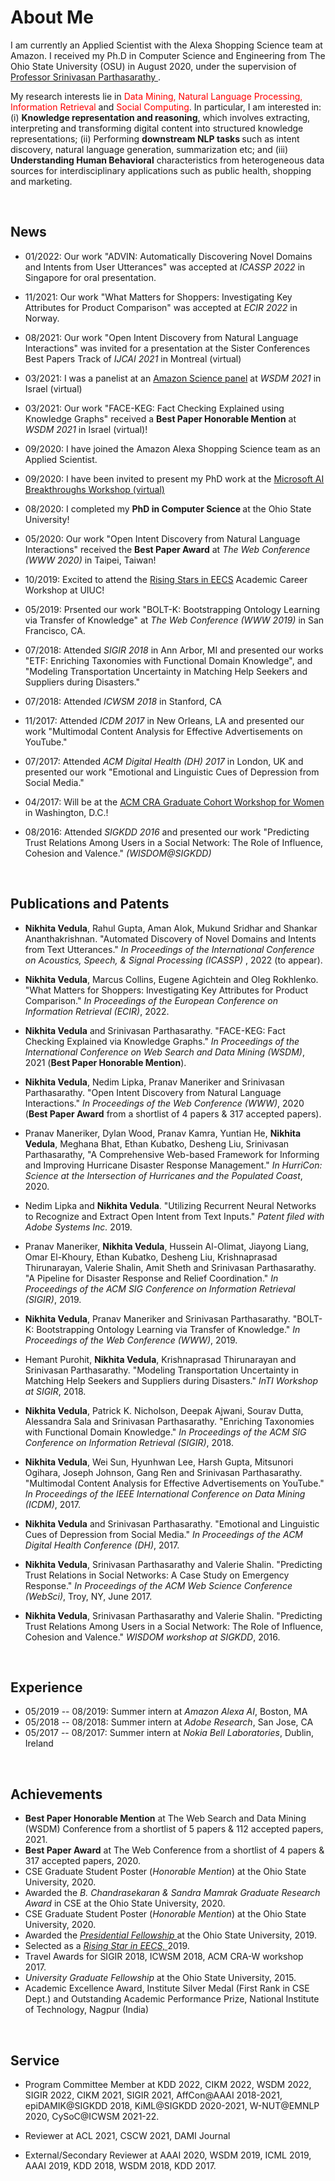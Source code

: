 # About Me

I am currently an Applied Scientist with the Alexa Shopping Science team at Amazon. I received my Ph.D in Computer Science and Engineering from The Ohio State University (OSU) in August 2020, under the supervision of <a href = "http://web.cse.ohio-state.edu/~parthasarathy.2/" > Professor Srinivasan Parthasarathy </a>. 

My research interests lie in <font color="red"> Data Mining, Natural Language Processing, Information Retrieval</font> and <font color="red"> Social Computing</font>. In particular, I am interested in: <br> (i) <b> Knowledge representation and reasoning</b>, which involves extracting, interpreting and transforming digital content into structured knowledge representations; (ii) Performing <b>downstream NLP tasks </b> such as intent discovery, natural language generation, summarization etc; and (iii) <b>Understanding Human Behavioral</b> characteristics from heterogeneous data sources for interdisciplinary applications such as public health, shopping and marketing.

<br>

## News

- 01/2022: Our work "ADVIN: Automatically Discovering Novel Domains and Intents from User Utterances" was accepted at <i> ICASSP 2022 </i> in Singapore for oral presentation. 

- 11/2021: Our work "What Matters for Shoppers: Investigating Key Attributes for Product Comparison" was accepted at <i> ECIR 2022 </i> in Norway.

- 08/2021: Our work "Open Intent Discovery from Natural Language Interactions" was invited for a presentation at the Sister Conferences Best Papers Track of <i> IJCAI 2021 </i> in Montreal (virtual) 
             
- 03/2021: I was a panelist at an [Amazon Science panel](https://amazonwsdm2021.splashthat.com) at <i> WSDM 2021 </i> in Israel (virtual)
             
- 03/2021: Our work "FACE-KEG: Fact Checking Explained using Knowledge Graphs" received a <b>Best Paper Honorable Mention</b> at <i> WSDM 2021 </i> in Israel (virtual)! 

- 09/2020: I have joined the Amazon Alexa Shopping Science team as an Applied Scientist. 
             
- 09/2020: I have been invited to present my PhD work at the [Microsoft AI Breakthroughs Workshop (virtual)](https://www.microsoft.com/en-us/research/event/ai-breakthroughs-2020) 

- 08/2020: I completed my <b> PhD in Computer Science </b> at the Ohio State University! 

- 05/2020: Our work "Open Intent Discovery from Natural Language Interactions" received the <b>Best Paper Award</b> at <i> The Web Conference (WWW 2020) </i> in Taipei, Taiwan! 

- 10/2019: Excited to attend the [Rising Stars in EECS](https://publish.illinois.edu/rising-stars/participants) Academic Career Workshop at UIUC! 

- 05/2019: Prsented our work "BOLT-K: Bootstrapping Ontology Learning via Transfer of Knowledge" at <i> The Web Conference (WWW 2019) </i> in San Francisco, CA. 

- 07/2018: Attended <i> SIGIR 2018 </i> in Ann Arbor, MI and presented our works "ETF: Enriching Taxonomies with Functional Domain Knowledge", and "Modeling Transportation Uncertainty in Matching Help Seekers and Suppliers during Disasters."

- 07/2018: Attended <i> ICWSM 2018 </i> in Stanford, CA

- 11/2017: Attended <i>ICDM 2017 </i> in New Orleans, LA and presented our work "Multimodal Content Analysis for Effective Advertisements on YouTube."

- 07/2017: Attended <i> ACM Digital Health (DH) 2017 </i> in London, UK and presented our work "Emotional and Linguistic Cues of Depression from Social Media."

- 04/2017: Will be at the [ACM CRA Graduate Cohort Workshop for Women](https://cra.org/cra-wp/events/grad-cohort-workshop-2017) in Washington, D.C.!

- 08/2016: Attended <i>SIGKDD 2016</i> and presented our work "Predicting Trust Relations Among Users in a Social Network: The Role of Influence, Cohesion and Valence." <i>(WISDOM@SIGKDD)</i>


<br>


## Publications and Patents


- <b>Nikhita Vedula</b>, Rahul Gupta, Aman Alok, Mukund Sridhar and Shankar Ananthakrishnan. "Automated Discovery of Novel Domains and Intents from Text Utterances." <i>In Proceedings of the International Conference on Acoustics, Speech, & Signal Processing (ICASSP) </i>, 2022 (to appear). 
              
- <b>Nikhita Vedula</b>, Marcus Collins, Eugene Agichtein and Oleg Rokhlenko. "What Matters for Shoppers: Investigating Key Attributes for Product Comparison." <i>In Proceedings of the European Conference on Information Retrieval (ECIR)</i>, 2022. 

- <b>Nikhita Vedula</b> and Srinivasan Parthasarathy. "FACE-KEG: Fact Checking Explained via Knowledge Graphs." <i>In Proceedings of the International Conference on Web Search and Data Mining (WSDM)</i>, 2021 (<b>Best Paper Honorable Mention</b>). 

- <b>Nikhita Vedula</b>, Nedim Lipka, Pranav Maneriker and Srinivasan Parthasarathy. "Open Intent Discovery from Natural Language Interactions." <i>In Proceedings of the Web Conference (WWW)</i>, 2020 (<b>Best Paper Award</b> from a shortlist of 4 papers & 317 accepted papers). 

- Pranav Maneriker, Dylan Wood, Pranav Kamra, Yuntian He, <b>Nikhita Vedula</b>, Meghana Bhat, Ethan Kubatko, Desheng Liu, Srinivasan Parthasarathy, "A Comprehensive Web-based Framework for Informing and Improving Hurricane Disaster Response Management." <i>In HurriCon: Science at the Intersection of Hurricanes and the Populated Coast</i>, 2020. 

- Nedim Lipka and <b>Nikhita Vedula</b>. "Utilizing  Recurrent Neural Networks to Recognize and Extract Open Intent from Text Inputs." <i>Patent filed with Adobe Systems Inc. </i> 2019.   

- Pranav Maneriker, <b>Nikhita Vedula</b>, Hussein Al-Olimat, Jiayong Liang, Omar El-Khoury, Ethan Kubatko, Desheng Liu, Krishnaprasad Thirunarayan, Valerie Shalin, Amit Sheth and Srinivasan Parthasarathy. "A Pipeline for Disaster Response and Relief Coordination."  <i>In Proceedings of the ACM SIG Conference on Information Retrieval (SIGIR)</i>, 2019. 

- <b>Nikhita Vedula</b>, Pranav Maneriker and Srinivasan Parthasarathy. "BOLT-K: Bootstrapping Ontology Learning via Transfer of Knowledge." <i>In Proceedings of the Web Conference (WWW)</i>, 2019. 
             
- Hemant Purohit, <b>Nikhita Vedula</b>, Krishnaprasad Thirunarayan and Srinivasan Parthasarathy. "Modeling Transportation Uncertainty in Matching Help Seekers and Suppliers during Disasters." <i>InTI Workshop at SIGIR</i>, 2018. 

- <b>Nikhita Vedula</b>, Patrick K. Nicholson, Deepak Ajwani, Sourav Dutta, Alessandra Sala and Srinivasan Parthasarathy. "Enriching Taxonomies with Functional Domain Knowledge." <i>In Proceedings of the ACM SIG Conference on Information Retrieval (SIGIR)</i>, 2018. 

- <b>Nikhita Vedula</b>, Wei Sun, Hyunhwan Lee, Harsh Gupta, Mitsunori Ogihara, Joseph Johnson, Gang Ren and Srinivasan Parthasarathy. "Multimodal Content Analysis for Effective Advertisements on YouTube." <i>In Proceedings of the IEEE International Conference on Data Mining (ICDM)</i>, 2017. 

- <b>Nikhita Vedula</b> and Srinivasan Parthasarathy. "Emotional and Linguistic Cues of Depression from Social Media." <i> In Proceedings of the ACM Digital Health Conference (DH)</i>, 2017. 

- <b>Nikhita Vedula</b>, Srinivasan Parthasarathy and Valerie Shalin. "Predicting Trust Relations in Social Networks: A Case Study on Emergency Response." <i>In Proceedings of the ACM Web Science Conference (WebSci)</i>, Troy, NY, June 2017.

- <b>Nikhita Vedula</b>, Srinivasan Parthasarathy and Valerie Shalin. "Predicting Trust Relations Among Users in a Social Network: The Role of Influence, Cohesion and Valence." <i>WISDOM workshop at SIGKDD</i>, 2016.
 
         
         
 <br>
 
 ## Experience
 
 - 05/2019 -- 08/2019: Summer intern at <i>Amazon Alexa AI</i>, Boston, MA</li>
 - 05/2018 -- 08/2018: Summer intern at <i>Adobe Research</i>, San Jose, CA</li>
 - 05/2017 -- 08/2017: Summer intern at <i>Nokia Bell Laboratories</i>, Dublin, Ireland</li>
         

<br> 


## Achievements

- <b>Best Paper Honorable Mention</b> at The Web Search and Data Mining (WSDM) Conference from a shortlist of 5 papers & 112 accepted papers, 2021. 
- <b>Best Paper Award</b> at The Web Conference from a shortlist of 4 papers & 317 accepted papers, 2020. 
- CSE Graduate Student Poster (<i>Honorable Mention</i>) at the Ohio State University, 2020.
- Awarded the <i> B. Chandrasekaran & Sandra Mamrak Graduate Research Award </i> </a> in CSE at the Ohio State University, 2020.
- CSE Graduate Student Poster (<i>Honorable Mention</i>) at the Ohio State University, 2020.
- Awarded the <a href = https://gradsch.osu.edu/pursuing-your-degree/graduate-fellows/presidential-fellowship/> <i> Presidential Fellowship </i> </a> at the Ohio State University, 2019.
- Selected as a <a href = https://publish.illinois.edu/rising-stars/participants/> <i> Rising Star in EECS, </i> </a>2019. 
- Travel Awards for SIGIR 2018, ICWSM 2018, ACM CRA-W workshop 2017. 
- <i>University Graduate Fellowship</i> at the Ohio State University, 2015. 
- Academic Excellence Award, Institute Silver Medal (First Rank in CSE Dept.) and Outstanding Academic Performance Prize, National Institute of Technology, Nagpur (India)
            

<br>

## Service 

- Program Committee Member at KDD 2022, CIKM 2022, WSDM 2022, SIGIR 2022, CIKM 2021, SIGIR 2021, AffCon@AAAI 2018-2021, epiDAMIK@SIGKDD 2018, KiML@SIGKDD 2020-2021, W-NUT@EMNLP 2020, CySoC@ICWSM 2021-22. 

- Reviewer at ACL 2021, CSCW 2021, DAMI Journal 

- External/Secondary Reviewer at AAAI 2020, WSDM 2019, ICML 2019, AAAI 2019, KDD 2018, WSDM 2018, KDD 2017.
